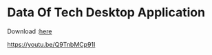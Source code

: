 # Data Of Tech Desktop Application

Download :[here](https://github.com/Pritik889/DataOfTechDesktopApp/releases/tag/1.0.0)

https://youtu.be/Q9TnbMCp91I

